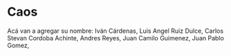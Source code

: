 # Caos
Acá van a agregar su nombre:
Iván Cárdenas,
Luis Angel Ruiz Dulce,
Carlos Stevan Cordoba Achinte,
Andres Reyes,
Juan Camilo Guimenez,
Juan Pablo Gomez,
